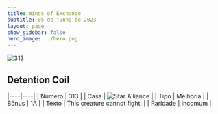 ```yaml
---
title: Winds of Exchange
subtitle: 05 de junho de 2023
layout: page
show_sidebar: false
hero_image: ../hero.png
---
```


![313](https://mastervault-storage-prod.s3.amazonaws.com/media/card_front/en/600_313_6e3d46e2b7a4_en.png)


## Detention Coil

|----|----|
| Número | 313 |
| Casa | ![Star Alliance](https://archonarcana.com/images/thumb/7/7d/Star_Alliance.png/22px-Star_Alliance.png "Aliança Estelar") |
| Tipo | Melhoria |
| Bônus | 1A |
| Texto | This creature cannot fight. |
| Raridade | Incomum |
